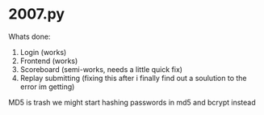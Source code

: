 # 2007.py
Whats done:
1. Login (works)
2. Frontend (works)
3. Scoreboard (semi-works, needs a little quick fix)
4. Replay submitting (fixing this after i finally find out a soulution to the error im getting)

















MD5 is trash we might start hashing passwords in md5 and bcrypt instead 
